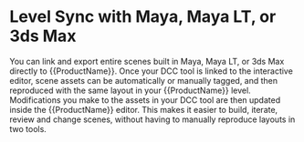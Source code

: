 # Level Sync with Maya, Maya LT, or 3ds Max

You can link and export entire scenes built in Maya, Maya LT, or 3ds Max directly to {{ProductName}}. Once your DCC tool is linked to the interactive editor, scene assets can be automatically or manually tagged, and then reproduced with the same layout in your {{ProductName}} level. Modifications you make to the assets in your DCC tool are then updated inside the {{ProductName}} editor. This makes it easier to build, iterate, review and change scenes, without having to manually reproduce layouts in two tools.
